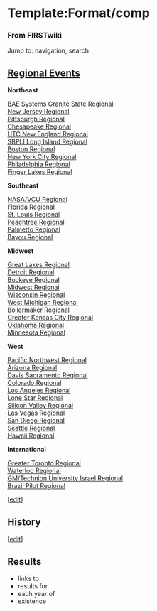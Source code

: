 # Template:Format/comp

### From FIRSTwiki

Jump to: navigation, search

[Regional Events](/index.php/Index_of_Regionals "Index of Regionals" )  
---  
  
**Northeast**  

[BAE Systems Granite State
Regional](/index.php/BAE_Systems_Granite_State_Regional "BAE Systems Granite
State Regional" )  
[New Jersey Regional](/index.php/New_Jersey_Regional "New Jersey Regional" )  
[Pittsburgh Regional](/index.php/Pittsburgh_Regional "Pittsburgh Regional" )  
[Chesapeake Regional](/index.php/Chesapeake_Regional "Chesapeake Regional" )  
[UTC New England Regional](/index.php/UTC_New_England_Regional "UTC New
England Regional" )  
[SBPLI Long Island Regional](/index.php/SBPLI_Long_Island_Regional "SBPLI Long
Island Regional" )  
[Boston Regional](/index.php/Boston_Regional "Boston Regional" )  
[New York City Regional](/index.php/New_York_City_Regional "New York City
Regional" )  
[Philadelphia Regional](/index.php/Philadelphia_Regional "Philadelphia
Regional" )  
[Finger Lakes Regional](/index.php/Finger_Lakes_Regional "Finger Lakes
Regional" )  

**Southeast**  

[NASA/VCU Regional](/index.php/NASA/VCU_Regional "NASA/VCU Regional" )  
[Florida Regional](/index.php/Florida_Regional "Florida Regional" )  
[St. Louis Regional](/index.php/St._Louis_Regional "St. Louis Regional" )  
[Peachtree Regional](/index.php/Peachtree_Regional "Peachtree Regional" )  
[Palmetto Regional](/index.php/Palmetto_Regional "Palmetto Regional" )  
[Bayou Regional](/index.php/Bayou_Regional "Bayou Regional" )  

**Midwest**  

[Great Lakes Regional](/index.php/Great_Lakes_Regional "Great Lakes Regional"
)  
[Detroit Regional](/index.php/Detroit_Regional "Detroit Regional" )  
[Buckeye Regional](/index.php/Buckeye_Regional "Buckeye Regional" )  
[Midwest Regional](/index.php/Midwest_Regional "Midwest Regional" )  
[Wisconsin Regional](/index.php/Wisconsin_Regional "Wisconsin Regional" )  
[West Michigan Regional](/index.php/West_Michigan_Regional "West Michigan
Regional" )  
[Boilermaker Regional](/index.php/Boilermaker_Regional "Boilermaker Regional"
)  
[Greater Kansas City Regional](/index.php/Greater_Kansas_City_Regional
"Greater Kansas City Regional" )  
[Oklahoma Regional](/index.php/Oklahoma_Regional "Oklahoma Regional" )  
[Minnesota Regional](/index.php/Minnesota_Regional "Minnesota Regional" )  

**West**  

[Pacific Northwest Regional](/index.php/Pacific_Northwest_Regional "Pacific
Northwest Regional" )  
[Arizona Regional](/index.php/Arizona_Regional "Arizona Regional" )  
[Davis Sacramento Regional](/index.php/Davis_Sacramento_Regional "Davis
Sacramento Regional" )  
[Colorado Regional](/index.php/Colorado_Regional "Colorado Regional" )  
[Los Angeles Regional](/index.php/Los_Angeles_Regional "Los Angeles Regional"
)  
[Lone Star Regional](/index.php/Lone_Star_Regional "Lone Star Regional" )  
[Silicon Valley Regional](/index.php/Silicon_Valley_Regional "Silicon Valley
Regional" )  
[Las Vegas Regional](/index.php/Las_Vegas_Regional "Las Vegas Regional" )  
[San Diego Regional](/index.php/San_Diego_Regional "San Diego Regional" )  
[Seattle Regional](/index.php/Seattle_Regional "Seattle Regional" )  
[Hawaii Regional](/index.php/Hawaii_Regional "Hawaii Regional" )  

**International**  

[Greater Toronto Regional](/index.php/Greater_Toronto_Regional "Greater
Toronto Regional" )  
[Waterloo Regional](/index.php/Waterloo_Regional "Waterloo Regional" )  
[GM/Technion University Israel
Regional](/index.php/GM/Technion_University_Israel_Regional "GM/Technion
University Israel Regional" )  
[Brazil Pilot Regional](/index.php/Brazil_Pilot_Regional "Brazil Pilot
Regional" )  
  
  
  

[[edit](/index.php?title=Template:Format/comp&action=edit&section=1 "Edit
section: History" )]

## History

[[edit](/index.php?title=Template:Format/comp&action=edit&section=2 "Edit
section: Results" )]

## Results

  * links to 
  * results for 
  * each year of 
  * existence 

